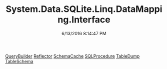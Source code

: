 ﻿---
title: System.Data.SQLite.Linq.DataMapping.Interface
date: 6/13/2016 8:14:47 PM
---

[QueryBuilder](T-System.Data.SQLite.Linq.DataMapping.Interface.QueryBuilder.html)
[Reflector](T-System.Data.SQLite.Linq.DataMapping.Interface.Reflector.html)
[SchemaCache](T-System.Data.SQLite.Linq.DataMapping.Interface.SchemaCache.html)
[SQLProcedure](T-System.Data.SQLite.Linq.DataMapping.Interface.SQLProcedure.html)
[TableDump](T-System.Data.SQLite.Linq.DataMapping.Interface.TableDump.html)
[TableSchema](T-System.Data.SQLite.Linq.DataMapping.Interface.TableSchema.html)
